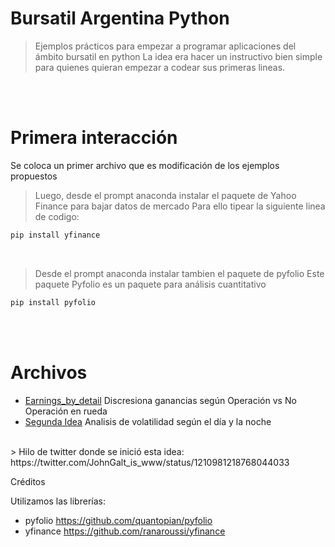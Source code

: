 # Bursatil Argentina Python
> Ejemplos prácticos para empezar a programar aplicaciones del ámbito bursatil en python
La idea era hacer un instructivo bien simple para quienes quieran empezar a codear sus primeras lineas. 


<br><br>
# Primera interacción

Se coloca un primer archivo que es modificación de los ejemplos propuestos
<br>

> Luego, desde el prompt anaconda instalar el paquete de Yahoo Finance para bajar datos de mercado
> Para ello tipear la siguiente linea de codigo:

```sh
pip install yfinance
```
<br>


> Desde el prompt anaconda instalar tambien el paquete de pyfolio
Este paquete Pyfolio es un paquete para análisis cuantitativo


```sh
pip install pyfolio
```

<br><br>
# Archivos

* [Earnings_by_detail](https://github.com/sgarofoli/Bursatil-Argentina-Python/blob/Ideas-after-this-branch/Earning_by_detail_project.py) Discresiona ganancias según Operación vs No Operación en rueda
* [Segunda Idea](https://github.com/sgarofoli/Bursatil-Argentina-Python/blob/Ideas-after-this-branch/daily_volatility_project.py) Analisis de volatilidad según el día y la noche


<br>
> Hilo de twitter donde se inició esta idea: 
https://twitter.com/JohnGalt_is_www/status/1210981218768044033

<br>



 Créditos

Utilizamos las librerías:
- pyfolio https://github.com/quantopian/pyfolio
- yfinance https://github.com/ranaroussi/yfinance
